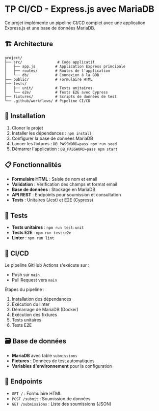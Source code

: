 # TP CI/CD - Express.js avec MariaDB

Ce projet implémente un pipeline CI/CD complet avec une application Express.js et une base de données MariaDB.

## 🏗️ Architecture

```
project/
├── src/                # Code applicatif
│   ├── app.js         # Application Express principale
│   ├── routes/        # Routes de l'application
│   └── db/            # Connexion à la BDD
├── public/            # Formulaire HTML
├── tests/
│   ├── unit/          # Tests unitaires
│   └── e2e/           # Tests E2E avec Cypress
├── fixtures/          # Scripts de données de test
└── .github/workflows/ # Pipeline CI/CD
```

## 🚀 Installation

1. Cloner le projet
2. Installer les dépendances : `npm install`
3. Configurer la base de données MariaDB
4. Lancer les fixtures : `DB_PASSWORD=pass npm run seed`
5. Démarrer l'application : `DB_PASSWORD=pass npm start`

## 📋 Fonctionnalités

- **Formulaire HTML** : Saisie de nom et email
- **Validation** : Vérification des champs et format email
- **Base de données** : Stockage en MariaDB
- **API REST** : Endpoints pour soumission et consultation
- **Tests** : Unitaires (Jest) et E2E (Cypress)

## 🧪 Tests

- **Tests unitaires** : `npm run test:unit`
- **Tests E2E** : `npm run test:e2e`
- **Linter** : `npm run lint`

## 🔄 CI/CD

Le pipeline GitHub Actions s'exécute sur :
- Push sur `main`
- Pull Request vers `main`

Étapes du pipeline :
1. Installation des dépendances
2. Exécution du linter
3. Démarrage de MariaDB (Docker)
4. Exécution des fixtures
5. Tests unitaires
6. Tests E2E

## 🗃️ Base de données

- **MariaDB** avec table `submissions`
- **Fixtures** : Données de test automatiques
- **Variables d'environnement** pour la configuration

## 📝 Endpoints

- `GET /` : Formulaire HTML
- `POST /submit` : Soumission de données
- `GET /submissions` : Liste des soumissions (JSON) 